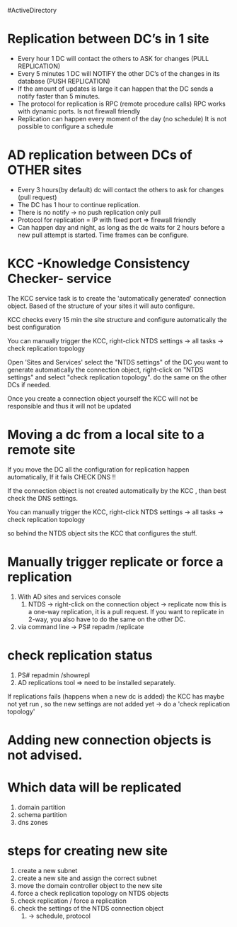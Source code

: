 #ActiveDirectory 
# Replication between DC’s in 1 site

- Every hour 1 DC will contact the others to ASK for changes (PULL REPLICATION)  
- Every 5 minutes 1 DC will NOTIFY the other DC’s of the changes in its database (PUSH REPLICATION) 
- If the amount of updates is large it can happen that the DC sends a notify faster than 5 minutes.
- The protocol for replication is RPC (remote procedure calls) 
	RPC works with dynamic ports. Is not firewall friendly
- Replication can happen every moment of the day (no schedule)
	It is not possible to configure a schedule
# AD replication between DCs of OTHER sites

- Every 3 hours(by default) dc will contact the others to ask for changes (pull request)
- The DC has 1 hour to continue replication.
- There is no notify -> no push replication only pull
- Protocol for replication = IP with fixed port  => firewall friendly
- Can happen day and night, as long as the dc waits for 2 hours before a new pull attempt is started. Time frames can be configure.

# KCC -Knowledge Consistency Checker- service

The KCC service task is to create the 'automatically generated' connection object.
Based of the structure of your sites it will auto configure. 

KCC checks every 15 min the site structure and configure automatically the best configuration

You can manually trigger the KCC,  right-click NTDS settings -> all tasks -> check replication topology

Open 'Sites and Services' select the "NTDS settings" of the DC you want to generate automatically the connection object, right-click on "NTDS settings" and select "check replication topology". do the same on the other DCs if needed.

Once you create a connection object yourself the KCC will not be responsible and thus it will not be updated
# Moving a dc from a local site to a remote site
If you move the DC all the configuration for replication happen automatically, If it fails CHECK DNS !!

If the connection object is not created automatically by the KCC , than best check the DNS settings.

You can manually trigger the KCC,  right-click NTDS settings -> all tasks -> check replication topology

so behind the NTDS object sits the KCC that configures the stuff.

# Manually trigger replicate or force a replication

1. With AD sites and services console
	1. NTDS -> right-click on the connection object -> replicate now
		this is a one-way replication, it is a pull request. If you want to replicate in 2-way, you also have to do the same on the other DC.
1. via command line -> PS# repadm /replicate

# check replication status
1. PS# repadmin /showrepl
2. AD replications tool => need to be installed separately.

If replications fails (happens when a new dc is added) the KCC has maybe not yet run , so the new settings are not added yet
-> do a 'check replication topology'


# Adding new connection objects is not advised.


# Which data will be replicated
1. domain partition
2. schema partition
3. dns zones


# steps for creating new site

1. create a new subnet
2. create a new site and assign the correct subnet
3. move the domain controller object to the new site
4. force a check replication topology on NTDS objects
5. check replication / force a replication
6. check the settings of the NTDS connection object
	1. -> schedule, protocol